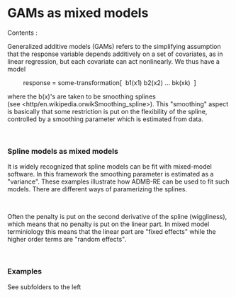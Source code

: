 #  GAMs as mixed models

Contents
:

Generalized additive models (GAMs) refers to the simplifying assumption that the response variable depends additively on a set of covariates, as in linear regression, but each covariate can act nonlinearly. We thus have a model 

         response = some-transformation[  b1(x1) b2(x2) ... bk(xk)  ]

where the b(x)'s are taken to be smoothing splines (see <http/en.wikipedia.orwikSmoothing_spline>). This "smoothing" aspect is basically that some restriction is put on the flexibility of the spline, controlled by a smoothing parameter which is estimated from data.

 

### Spline models as mixed models

It is widely recognized that spline models can be fit with mixed-model software. In this framework the smoothing parameter is estimated as a "variance". These examples illustrate how ADMB-RE can be used to fit such models. There are different ways of paramerizing the splines.

 

Often the penalty is put on the second derivative of the spline (wiggliness), which means that no penalty is put on the linear part. In mixed model terminiology this means that the linear part are "fixed effects" while the higher order terms are "random effects".

 

### Examples

See subfolders to the left